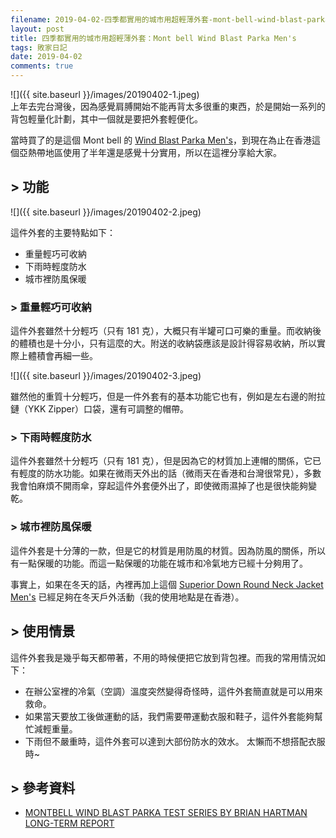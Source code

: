 ```yaml
---
filename: 2019-04-02-四季都實用的城市用超輕薄外套-mont-bell-wind-blast-parka-mens.md
layout: post
title: 四季都實用的城市用超輕薄外套：Mont bell Wind Blast Parka Men's
tags: 敗家日記
date: 2019-04-02
comments: true
---
```


![]({{ site.baseurl }}/images/20190402-1.jpeg)  
上年去完台灣後，因為感覺肩膊開始不能再背太多很重的東西，於是開始一系列的背包輕量化計劃，其中一個就是要把外套輕便化。

當時買了的是這個 Mont bell 的 [Wind Blast Parka Men's](https://www.montbell.us/products/disp.php?p_id=2303123)，到現在為止在香港這個亞熱帶地區使用了半年還是感覺十分實用，所以在這裡分享給大家。

## > 功能

![]({{ site.baseurl }}/images/20190402-2.jpeg)

這件外套的主要特點如下：

* 重量輕巧可收納
* 下雨時輕度防水
* 城市裡防風保暖

### > 重量輕巧可收納

這件外套雖然十分輕巧（只有 181 克），大概只有半罐可口可樂的重量。而收納後的體積也是十分小，只有這麼的大。附送的收納袋應該是設計得容易收納，所以實際上體積會再細一些。

![]({{ site.baseurl }}/images/20190402-3.jpeg)

雖然他的重質十分輕巧，但是一件外套有的基本功能它也有，例如是左右邊的附拉鏈（YKK Zipper）口袋，還有可調整的帽帶。

### > 下雨時輕度防水

這件外套雖然十分輕巧（只有 181 克），但是因為它的材質加上連帽的關係，它已有輕度的防水功能。如果在微雨天外出的話（微雨天在香港和台灣很常見），多數我會怕麻煩不開雨傘，穿起這件外套便外出了，即使微雨濕掉了也是很快能夠變乾。

### > 城市裡防風保暖

這件外套是十分薄的一款，但是它的材質是用防風的材質。因為防風的關係，所以有一點保暖的功能。而這一點保暖的功能在城市和冷氣地方已經十分夠用了。

事實上，如果在冬天的話，內裡再加上這個 [Superior Down Round Neck Jacket Men's](https://www.montbell.us/products/disp.php?p_id=1101503&gen_cd=1) 已經足夠在冬天戶外活動（我的使用地點是在香港）。

## > 使用情景

這件外套我是幾乎每天都帶著，不用的時候便把它放到背包裡。而我的常用情況如下：

* 在辦公室裡的冷氣（空調）溫度突然變得奇怪時，這件外套簡直就是可以用來救命。
* 如果當天要放工後做運動的話，我們需要帶運動衣服和鞋子，這件外套能夠幫忙減輕重量。
* 下雨但不嚴重時，這件外套可以達到大部份防水的效水。
太懶而不想搭配衣服時~

## > 參考資料

* [MONTBELL WIND BLAST PARKA TEST SERIES BY BRIAN HARTMAN LONG-TERM REPORT](http://www.backpackgeartest.org/reviews/Clothing/Jackets/MontBell%20Wind%20Blast%20Parka/Test%20Report%20by%20Brian%20Hartman/)